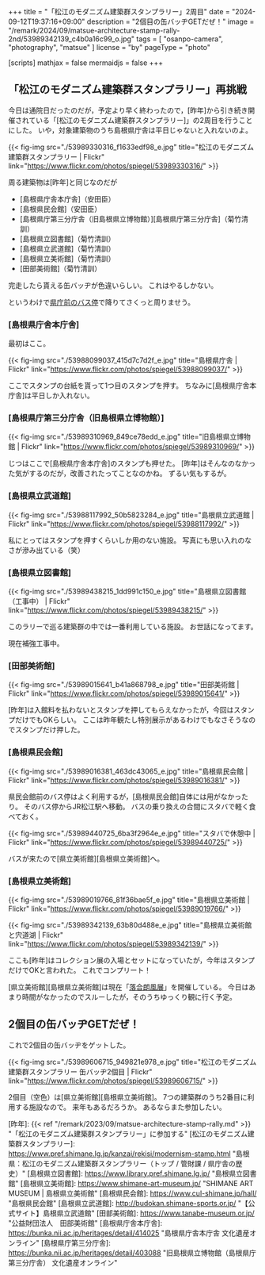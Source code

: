 +++
title = "「松江のモダニズム建築群スタンプラリー」2周目"
date =  "2024-09-12T19:37:16+09:00"
description = "2個目の缶バッヂGETだぜ！"
image = "/remark/2024/09/matsue-architecture-stamp-rally-2nd/53989342139_c4b0a16c99_o.jpg"
tags = [ "osanpo-camera", "photography", "matsue" ]
license = "by"
pageType = "photo"

[scripts]
  mathjax = false
  mermaidjs = false
+++

## 「松江のモダニズム建築群スタンプラリー」再挑戦

今日は通院日だったのだが，予定より早く終わったので，[昨年]から引き続き開催されている「[松江のモダニズム建築群スタンプラリー]」の2周目を行うことにした。
いや，対象建築物のうち島根県庁舎は平日じゃないと入れないのよ。

{{< fig-img src="./53989330316_f1633edf98_e.jpg" title="松江のモダニズム建築群スタンプラリー | Flickr" link="https://www.flickr.com/photos/spiegel/53989330316/" >}}

周る建築物は[昨年]と同じなのだが

- [島根県庁舎本庁舎]（安田臣）
- [島根県民会館]（安田臣）
- [島根県庁第三分庁舎（旧島根県立博物館）][島根県庁第三分庁舎]（菊竹清訓）
- [島根県立図書館]（菊竹清訓）
- [島根県立武道館]（菊竹清訓）
- [島根県立美術館]（菊竹清訓）
- [田部美術館]（菊竹清訓）

完走したら貰える缶バッヂが色違いらしい。
これはやるしかない。

というわけで[県庁前のバス停](https://maps.app.goo.gl/UGok8ZB1cQFUxnCW8)で降りてさくっと周りませう。

### [島根県庁舎本庁舎]

最初はここ。

{{< fig-img src="./53988099037_415d7c7d2f_e.jpg" title="島根県庁舎 | Flickr" link="https://www.flickr.com/photos/spiegel/53988099037/" >}}

ここでスタンプの台紙を貰って1つ目のスタンプを押す。
ちなみに[島根県庁舎本庁舎]は平日しか入れない。

### [島根県庁第三分庁舎（旧島根県立博物館）]

{{< fig-img src="./53989310969_849ce78edd_e.jpg" title="旧島根県立博物館 | Flickr" link="https://www.flickr.com/photos/spiegel/53989310969/" >}}

じつはここで[島根県庁舎本庁舎]のスタンプも押せた。
[昨年]はそんなのなかった気がするのだが，改善されたってことなのかね。
ずるい気もするが。

### [島根県立武道館]

{{< fig-img src="./53988117992_50b5823284_e.jpg" title="島根県立武道館 | Flickr" link="https://www.flickr.com/photos/spiegel/53988117992/" >}}

私にとってはスタンプを押すくらいしか用のない施設。
写真にも思い入れのなさが滲み出ている（笑）

### [島根県立図書館]

{{< fig-img src="./53989438215_1dd991c150_e.jpg" title="島根県立図書館（工事中） | Flickr" link="https://www.flickr.com/photos/spiegel/53989438215/" >}}

このラリーで巡る建築群の中では一番利用している施設。
お世話になってます。

現在補強工事中。

### [田部美術館]

{{< fig-img src="./53989015641_b41a868798_e.jpg" title="田部美術館 | Flickr" link="https://www.flickr.com/photos/spiegel/53989015641/" >}}

[昨年]は入館料を払わないとスタンプを押してもらえなかったが，今回はスタンプだけでもOKらしい。
ここは昨年観たし特別展示があるわけでもなさそうなのでスタンプだけ押した。

### [島根県民会館]

{{< fig-img src="./53989016381_463dc43065_e.jpg" title="島根県民会館 | Flickr" link="https://www.flickr.com/photos/spiegel/53989016381/" >}}

県民会館前のバス停はよく利用するが，[島根県民会館]自体には用がなかったり。
そのバス停からJR松江駅へ移動。
バスの乗り換えの合間にスタバで軽く食べておく。

{{< fig-img src="./53989440725_6ba3f2964e_e.jpg" title="スタバで休憩中 | Flickr" link="https://www.flickr.com/photos/spiegel/53989440725/" >}}

バスが来たので[県立美術館][島根県立美術館]へ。

### [島根県立美術館]

{{< fig-img src="./53989019766_81f36bae5f_e.jpg" title="島根県立美術館 | Flickr" link="https://www.flickr.com/photos/spiegel/53989019766/" >}}

{{< fig-img src="./53989342139_63b80d488e_e.jpg" title="島根県立美術館と宍道湖 | Flickr" link="https://www.flickr.com/photos/spiegel/53989342139/" >}}

ここも[昨年]はコレクション展の入場とセットになっていたが，今年はスタンプだけでOKと言われた。
これでコンプリート！

[県立美術館][島根県立美術館]は現在「[落合朗風展](https://www.shimane-art-museum.jp/exhibition/000666.html "開館25周年オリジナル企画展「落合朗風　明朗美術連盟と目指した世界」 | 企画展 | 島根県立美術館")」を開催している。
今日はあまり時間がなかったのでスルーしたが，そのうちゆっくり観に行く予定。

## 2個目の缶バッヂGETだぜ！

これで2個目の缶バッヂをゲットした。

{{< fig-img src="./53989606715_949821e978_e.jpg" title="松江のモダニズム建築群スタンプラリー 缶バッヂ2個目 | Flickr" link="https://www.flickr.com/photos/spiegel/53989606715/" >}}

2個目（空色）は[県立美術館][島根県立美術館]。
7つの建築群のうち2番目に利用する施設なので。
来年もあるだろうか。
あるならまた参加したい。

[昨年]: {{< ref "/remark/2023/09/matsue-architecture-stamp-rally.md" >}} "「松江のモダニズム建築群スタンプラリー」に参加する"
[松江のモダニズム建築群スタンプラリー]: https://www.pref.shimane.lg.jp/kanzai/rekisi/modernism-stamp.html "島根県：松江のモダニズム建築群スタンプラリー（トップ / 管財課 / 県庁舎の歴史）"
[島根県立図書館]: https://www.library.pref.shimane.lg.jp/ "島根県立図書館"
[島根県立美術館]: https://www.shimane-art-museum.jp/ "SHIMANE ART MUSEUM | 島根県立美術館"
[島根県民会館]: https://www.cul-shimane.jp/hall/ "島根県民会館"
[島根県立武道館]: http://budokan.shimane-sports.or.jp/ "【公式サイト】島根県立武道館"
[田部美術館]: https://www.tanabe-museum.or.jp/ "公益財団法人　田部美術館"
[島根県庁舎本庁舎]: https://bunka.nii.ac.jp/heritages/detail/414025 "島根県庁舎本庁舎 文化遺産オンライン"
[島根県庁第三分庁舎]: https://bunka.nii.ac.jp/heritages/detail/403088 "旧島根県立博物館（島根県庁第三分庁舎） 文化遺産オンライン"
<!-- eof -->

